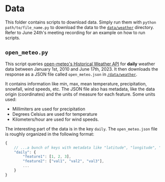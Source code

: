 # Data
This folder contains scripts to download data. Simply run them with `python path/to/file_name.py` to download the data to the [`data/weather`](/data/weather/) directory. Refer to June 24th's meeting recording for an example on how to run scripts.

## `open_meteo.py`
This script queries [open-meteo's Historical Weather API](https://open-meteo.com/en/docs/historical-weather-api) for **daily** weather data between January 1st, 2010 and June 17th, 2023. It then downloads the response as a JSON file called `open_meteo.json` in [`/data/weather`](/data/weather/).

It contains information like min, max, mean temperature, precipitation, snowfall, wind speeds, etc. The JSON file also has metadata, like the data origin (coordinates) and the units of measure for each feature. Some units used:
* Millimiters are used for precipitation
* Degrees Celsius are used for temperature
* Kilometers/hour are used for wind speeds.

The interesting part of the data is in the key `daily`. The `open_meteo.json` file is roughly organized in the following format:
```javascript
{
    // ...a bunch of keys with metadata like "latitude", "longitude", "units"
    "daily": {
        "feature1": [1, 2, 3],
        "feature2": ["val1", "val2", "val3"],
        ...
    }
}
```